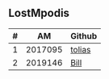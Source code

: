 LostMpodis
----------

| # | AM | Github | 
| -- | -- | -- |
| 1 | 2017095 | [tolias](https://github.com/p17anto2) |
| 2 | 2019146 | [Bill](https://github.com/p19poly1) |
